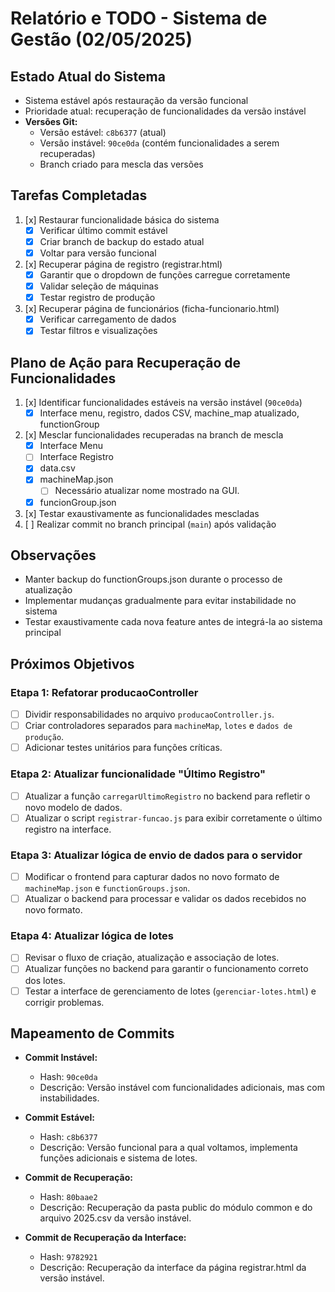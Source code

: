 # Relatório e TODO - Sistema de Gestão (02/05/2025)

## Estado Atual do Sistema
- Sistema estável após restauração da versão funcional
- Prioridade atual: recuperação de funcionalidades da versão instável
- **Versões Git:**
  - Versão estável: `c8b6377` (atual)
  - Versão instável: `90ce0da` (contém funcionalidades a serem recuperadas)
  - Branch criado para mescla das versões

## Tarefas Completadas
1. [x] Restaurar funcionalidade básica do sistema
   - [x] Verificar último commit estável
   - [x] Criar branch de backup do estado atual
   - [x] Voltar para versão funcional

2. [x] Recuperar página de registro (registrar.html)
   - [x] Garantir que o dropdown de funções carregue corretamente
   - [x] Validar seleção de máquinas
   - [x] Testar registro de produção

3. [x] Recuperar página de funcionários (ficha-funcionario.html)
   - [x] Verificar carregamento de dados
   - [x] Testar filtros e visualizações

## Plano de Ação para Recuperação de Funcionalidades
1. [x] Identificar funcionalidades estáveis na versão instável (`90ce0da`)
   - [x] Interface menu, registro, dados CSV, machine_map atualizado, functionGroup
2. [x] Mesclar funcionalidades recuperadas na branch de mescla
   - [x] Interface Menu
   - [ ] Interface Registro
   - [x] data.csv
   - [x] machineMap.json
      - [ ] Necessário atualizar nome mostrado na GUI.
   - [x] funcionGroup.json
3. [x] Testar exaustivamente as funcionalidades mescladas
4. [ ] Realizar commit no branch principal (`main`) após validação

## Observações
- Manter backup do functionGroups.json durante o processo de atualização
- Implementar mudanças gradualmente para evitar instabilidade no sistema
- Testar exaustivamente cada nova feature antes de integrá-la ao sistema principal

## Próximos Objetivos

### Etapa 1: Refatorar producaoController
- [ ] Dividir responsabilidades no arquivo `producaoController.js`.
- [ ] Criar controladores separados para `machineMap`, `lotes` e `dados de produção`.
- [ ] Adicionar testes unitários para funções críticas.

### Etapa 2: Atualizar funcionalidade "Último Registro"
- [ ] Atualizar a função `carregarUltimoRegistro` no backend para refletir o novo modelo de dados.
- [ ] Atualizar o script `registrar-funcao.js` para exibir corretamente o último registro na interface.

### Etapa 3: Atualizar lógica de envio de dados para o servidor
- [ ] Modificar o frontend para capturar dados no novo formato de `machineMap.json` e `functionGroups.json`.
- [ ] Atualizar o backend para processar e validar os dados recebidos no novo formato.

### Etapa 4: Atualizar lógica de lotes
- [ ] Revisar o fluxo de criação, atualização e associação de lotes.
- [ ] Atualizar funções no backend para garantir o funcionamento correto dos lotes.
- [ ] Testar a interface de gerenciamento de lotes (`gerenciar-lotes.html`) e corrigir problemas.

## Mapeamento de Commits
- **Commit Instável:**
  - Hash: `90ce0da`
  - Descrição: Versão instável com funcionalidades adicionais, mas com instabilidades.

- **Commit Estável:**
  - Hash: `c8b6377`
  - Descrição: Versão funcional para a qual voltamos, implementa funções adicionais e sistema de lotes.

- **Commit de Recuperação:**
  - Hash: `80baae2`
  - Descrição: Recuperação da pasta public do módulo common e do arquivo 2025.csv da versão instável.

- **Commit de Recuperação da Interface:**
  - Hash: `9782921`
  - Descrição: Recuperação da interface da página registrar.html da versão instável.
